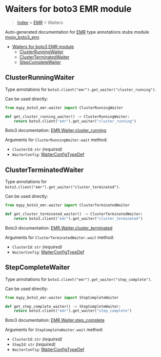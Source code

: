 # Waiters for boto3 EMR module

> [Index](..) > [EMR](.) > Waiters

Auto-generated documentation for
[EMR](https://boto3.amazonaws.com/v1/documentation/api/1.17.78/reference/services/emr.html#EMR)
type annotations stubs module
[mypy_boto3_emr](https://pypi.org/project/mypy-boto3-emr/).

- [Waiters for boto3 EMR module](#waiters-for-boto3-emr-module)
  - [ClusterRunningWaiter](#clusterrunningwaiter)
  - [ClusterTerminatedWaiter](#clusterterminatedwaiter)
  - [StepCompleteWaiter](#stepcompletewaiter)

## ClusterRunningWaiter

Type annotations for `boto3.client("emr").get_waiter("cluster_running")`.

Can be used directly:

```python
from mypy_boto3_emr.waiter import ClusterRunningWaiter

def get_cluster_running_waiter() -> ClusterRunningWaiter:
    return boto3.client("emr").get_waiter("cluster_running")
```

Boto3 documentation:
[EMR.Waiter.cluster_running](https://boto3.amazonaws.com/v1/documentation/api/1.17.78/reference/services/emr.html#EMR.Waiter.cluster_running)

Arguments for `ClusterRunningWaiter.wait` method:

- `ClusterId`: `str` *(required)*
- `WaiterConfig`: [WaiterConfigTypeDef](./type_defs.md#waiterconfigtypedef)

## ClusterTerminatedWaiter

Type annotations for `boto3.client("emr").get_waiter("cluster_terminated")`.

Can be used directly:

```python
from mypy_boto3_emr.waiter import ClusterTerminatedWaiter

def get_cluster_terminated_waiter() -> ClusterTerminatedWaiter:
    return boto3.client("emr").get_waiter("cluster_terminated")
```

Boto3 documentation:
[EMR.Waiter.cluster_terminated](https://boto3.amazonaws.com/v1/documentation/api/1.17.78/reference/services/emr.html#EMR.Waiter.cluster_terminated)

Arguments for `ClusterTerminatedWaiter.wait` method:

- `ClusterId`: `str` *(required)*
- `WaiterConfig`: [WaiterConfigTypeDef](./type_defs.md#waiterconfigtypedef)

## StepCompleteWaiter

Type annotations for `boto3.client("emr").get_waiter("step_complete")`.

Can be used directly:

```python
from mypy_boto3_emr.waiter import StepCompleteWaiter

def get_step_complete_waiter() -> StepCompleteWaiter:
    return boto3.client("emr").get_waiter("step_complete")
```

Boto3 documentation:
[EMR.Waiter.step_complete](https://boto3.amazonaws.com/v1/documentation/api/1.17.78/reference/services/emr.html#EMR.Waiter.step_complete)

Arguments for `StepCompleteWaiter.wait` method:

- `ClusterId`: `str` *(required)*
- `StepId`: `str` *(required)*
- `WaiterConfig`: [WaiterConfigTypeDef](./type_defs.md#waiterconfigtypedef)
